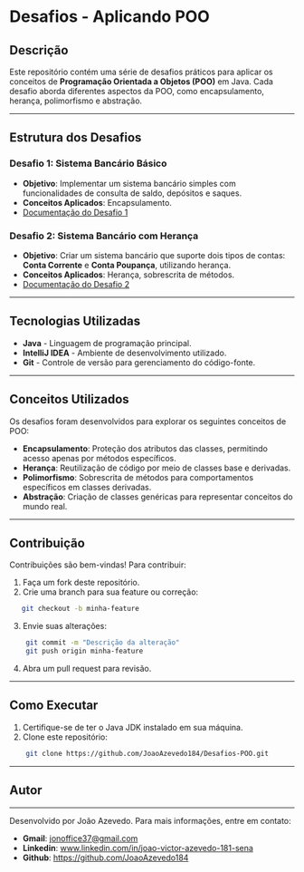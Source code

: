 # Desafios - Aplicando POO

## Descrição
Este repositório contém uma série de desafios práticos para aplicar os conceitos de **Programação Orientada a Objetos (POO)** em Java. Cada desafio aborda diferentes aspectos da POO, como encapsulamento, herança, polimorfismo e abstração.

---

## Estrutura dos Desafios

### Desafio 1: Sistema Bancário Básico
- **Objetivo**: Implementar um sistema bancário simples com funcionalidades de consulta de saldo, depósitos e saques.
- **Conceitos Aplicados**: Encapsulamento.
- [Documentação do Desafio 1](./src/Desafio_1/README.md)

### Desafio 2: Sistema Bancário com Herança
- **Objetivo**: Criar um sistema bancário que suporte dois tipos de contas: **Conta Corrente** e **Conta Poupança**, utilizando herança.
- **Conceitos Aplicados**: Herança, sobrescrita de métodos.
- [Documentação do Desafio 2](./src/Desafio_2/README.md)

---

## Tecnologias Utilizadas  
- **Java** - Linguagem de programação principal.  
- **IntelliJ IDEA** - Ambiente de desenvolvimento utilizado.  
- **Git** - Controle de versão para gerenciamento do código-fonte.  
  
---

## Conceitos Utilizados
Os desafios foram desenvolvidos para explorar os seguintes conceitos de POO:
- **Encapsulamento**: Proteção dos atributos das classes, permitindo acesso apenas por métodos específicos.
- **Herança**: Reutilização de código por meio de classes base e derivadas.
- **Polimorfismo**: Sobrescrita de métodos para comportamentos específicos em classes derivadas.
- **Abstração**: Criação de classes genéricas para representar conceitos do mundo real.

---

## Contribuição
Contribuições são bem-vindas! Para contribuir:
1. Faça um fork deste repositório.
2. Crie uma branch para sua feature ou correção:
```bash
   git checkout -b minha-feature
```
3. Envie suas alterações:
```bash
    git commit -m "Descrição da alteração"
    git push origin minha-feature
```
4. Abra um pull request para revisão.

---

## Como Executar  
1. Certifique-se de ter o Java JDK instalado em sua máquina.
2. Clone este repositório:
```bash
    git clone https://github.com/JoaoAzevedo184/Desafios-POO.git
```

---  
  
## Autor  
  
---  
Desenvolvido por João Azevedo. Para mais informações, entre em contato:   
- **Gmail**: jonoffice37@gmail.com  
- **Linkedin**: www.linkedin.com/in/joao-victor-azevedo-181-sena  
- **Github**: https://github.com/JoaoAzevedo184